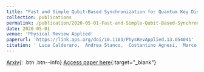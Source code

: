 ```yaml
---
title: "Fast and Simple Qubit-Based Synchronization for Quantum Key Distribution"
collection: publications
permalink: /publication/2020-05-01-Fast-and-Simple-Qubit-Based-Synchronization-for-Quantum-Key-Distribution
date: 2020-05-01
venue: 'Physical Review Applied'
paperurl: 'https://link.aps.org/doi/10.1103/PhysRevApplied.13.054041'
citation: ' Luca Calderaro,  Andrea Stanco,  Costantino Agnesi,  Marco Avesani,  Daniele Dequal,  Paolo Villoresi,  Giuseppe Vallone, &quot;Fast and Simple Qubit-Based Synchronization for Quantum Key Distribution.&quot; Physical Review Applied, 2020.'
---
```

[Arxiv](https://arxiv.org/abs/1909.12050){: .btn .btn--info}
[Access paper here](https://link.aps.org/doi/10.1103/PhysRevApplied.13.054041){:target="_blank"}
